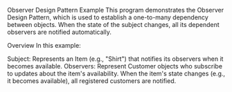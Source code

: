 
Observer Design Pattern Example
This program demonstrates the Observer Design Pattern, which is used to establish a one-to-many dependency between objects. When the state of the subject changes, all its dependent observers are notified automatically.

Overview
In this example:

Subject: Represents an Item (e.g., "Shirt") that notifies its observers when it becomes available.
Observers: Represent Customer objects who subscribe to updates about the item's availability.
When the item's state changes (e.g., it becomes available), all registered customers are notified.